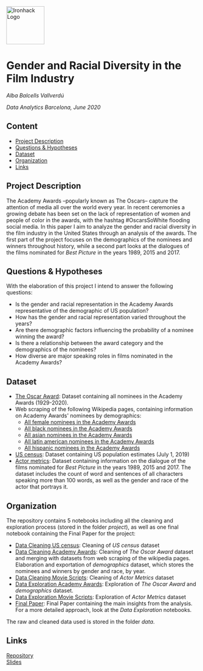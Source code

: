 <img src="https://bit.ly/2VnXWr2" alt="Ironhack Logo" width="100"/>

# Gender and Racial Diversity in the Film Industry
*Alba Balcells Vallverdú*

*Data Analytics Barcelona, June 2020*

## Content
- [Project Description](#project-description)
- [Questions & Hypotheses](#questions-hypotheses)
- [Dataset](#dataset)
- [Organization](#organization)
- [Links](#links)

## Project Description
The Academy Awards –popularly known as The Oscars– capture the attention of media all over the world every year. In recent ceremonies a growing debate has been set on the lack of representation of women and people of color in the awards, with the hashtag #OscarsSoWhite flooding social media. In this paper I aim to analyze the gender and racial diversity in the film industry in the United States through an analysis of the awards. The first part of the project focuses on the demographics of the nominees and winners throughout history, while a second part looks at the dialogues of the films nominated for *Best Picture* in the years 1989, 2015 and 2017. 

## Questions & Hypotheses
With the elaboration of this project I intend to answer the following questions:
- Is the gender and racial representation in the Academy Awards representative of the demographic of US population?
- How has the gender and racial representation varied throughout the years?
- Are there demographic factors influencing the probability of a nominee winning the award?
- Is there a relationship between the award category and the demographics of the nominees?
- How diverse are major speaking roles in films nominated in the Academy Awards?


## Dataset
- [The Oscar Award](https://www.kaggle.com/unanimad/the-oscar-award): Dataset containing all nominees in the Academy Awards (1929-2020).
- Web scraping of the following Wikipedia pages, containing information on Academy Awards' nominees by demographics: 
    - [All female nominees in the Academy Awards](https://en.wikipedia.org/wiki/List_of_female_Academy_Award_winners_and_nominees_for_non-gendered_categories)
    - [All black nominees in the Academy Awards](https://en.wikipedia.org/wiki/List_of_black_Academy_Award_winners_and_nominees)
    - [All asian nominees in the Academy Awards](https://en.wikipedia.org/wiki/List_of_Asian_Academy_Award_winners_and_nominees)
    - [All latin american nominees in the Academy Awards](https://en.wikipedia.org/wiki/List_of_Latin_American_Academy_Award_winners_and_nominees)
    - [All hispanic nominees in the Academy Awards](https://en.wikipedia.org/wiki/List_of_Hispanic_Academy_Award_winners_and_nominees)
- [US census](https://www.census.gov/quickfacts/fact/table/US/PST045219): Dataset containing US population estimates (July 1, 2019)
- [Actor metrics](https://github.com/BuzzFeedNews/2018-03-oscars-script-diversity-analysis/tree/master/data): Dataset containing information on the dialogue of the films nominated for *Best Picture* in the years 1989, 2015 and 2017. The dataset includes the count of word and sentences of all characters speaking more than 100 words, as well as the gender and race of the actor that portrays it. 


## Organization
The repository contains 5 notebooks including all the cleaning and exploration process (stored in the folder *project*), as well as one final notebook containing the Final Paper for the project:  
- [Data Cleaning US census](https://github.com/albabalcells/Gender-and-Racial-Diversity-in-the-Film-Industry/blob/master/project/Data%20Cleaning_US%20census.ipynb): Cleaning of *US census* dataset
- [Data Cleaning Academy Awards](https://github.com/albabalcells/Gender-and-Racial-Diversity-in-the-Film-Industry/blob/master/project/Data%20Cleaning_Academy%20Awards.ipynb): Cleaning of *The Oscar Award* dataset and merging with datasets from web scraping of the wikipedia pages. Elaboration and exportation of *demographics* dataset, which stores the nominees and winners by gender and race, by year. 
- [Data Cleaning Movie Scripts](https://github.com/albabalcells/Gender-and-Racial-Diversity-in-the-Film-Industry/blob/master/project/Data%20Cleaning_Movie%20scripts.ipynb): Cleaning of *Actor Metrics* dataset
- [Data Exploration Academy Awards](https://github.com/albabalcells/Gender-and-Racial-Diversity-in-the-Film-Industry/blob/master/project/Data%20Exploration_Academy%20Awards.ipynb): Exploration of *The Oscar Award* and *demographics* dataset.
- [Data Exploration Movie Scripts](https://github.com/albabalcells/Gender-and-Racial-Diversity-in-the-Film-Industry/blob/master/project/Data%20Exploration_Movie%20Scripts.ipynb): Exploration of *Actor Metrics* dataset
- [Final Paper](https://github.com/albabalcells/Gender-and-Racial-Diversity-in-the-Film-Industry/blob/master/Final%20Paper.ipynb): Final Paper containing the main insights from the analysis. For a more detailed approach, look at the *Data Exploration* notebooks. 

The raw and cleaned data used is stored in the folder *data*. 

## Links

[Repository](https://github.com/albabalcells/Gender-and-Racial-Diversity-in-the-Film-Industry)  
[Slides](https://drive.google.com/file/d/1ToVfVANirEMRr2n7gYQB75PR7nZFfcE8/view?usp=sharing) 

